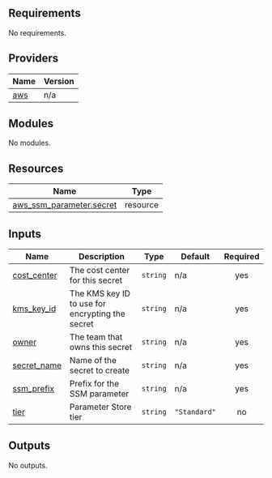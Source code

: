 ## Requirements

No requirements.

## Providers

| Name | Version |
|------|---------|
| <a name="provider_aws"></a> [aws](#provider\_aws) | n/a |

## Modules

No modules.

## Resources

| Name | Type |
|------|------|
| [aws_ssm_parameter.secret](https://registry.terraform.io/providers/hashicorp/aws/latest/docs/resources/ssm_parameter) | resource |

## Inputs

| Name | Description | Type | Default | Required |
|------|-------------|------|---------|:--------:|
| <a name="input_cost_center"></a> [cost\_center](#input\_cost\_center) | The cost center for this secret | `string` | n/a | yes |
| <a name="input_kms_key_id"></a> [kms\_key\_id](#input\_kms\_key\_id) | The KMS key ID to use for encrypting the secret | `string` | n/a | yes |
| <a name="input_owner"></a> [owner](#input\_owner) | The team that owns this secret | `string` | n/a | yes |
| <a name="input_secret_name"></a> [secret\_name](#input\_secret\_name) | Name of the secret to create | `string` | n/a | yes |
| <a name="input_ssm_prefix"></a> [ssm\_prefix](#input\_ssm\_prefix) | Prefix for the SSM parameter | `string` | n/a | yes |
| <a name="input_tier"></a> [tier](#input\_tier) | Parameter Store tier | `string` | `"Standard"` | no |

## Outputs

No outputs.
